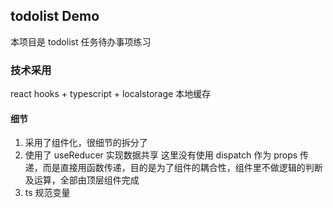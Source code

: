 ## todolist Demo

本项目是 todolist 任务待办事项练习

### 技术采用

react hooks + typescript + localstorage 本地缓存

#### 细节

1. 采用了组件化，很细节的拆分了
2. 使用了 useReducer 实现数据共享
   这里没有使用 dispatch 作为 props 传递，而是直接用函数传递，目的是为了组件的耦合性，组件里不做逻辑的判断及运算，全部由顶层组件完成
3. ts 规范变量
